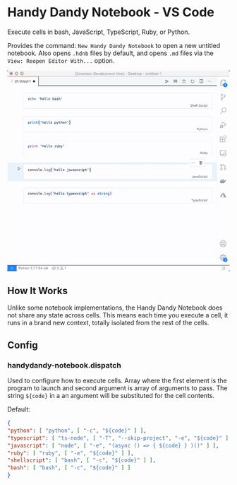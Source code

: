 #  Handy Dandy Notebook - VS Code

Execute cells in bash, JavaScript, TypeScript, Ruby, or Python.

Provides the command: `New Handy Dandy Notebook` to open a new untitled notebook. Also opens `.hdnb` files by default, and opens `.md` files via the `View: Reopen Editor With...` option.

![Example of each supportted language printing hello world](./example.gif)

## How It Works

Unlike some notebook implementations, the Handy Dandy Notebook does not share any state across cells. This means each time you execute a cell, it runs in a brand new context, totally isolated from the rest of the cells.

## Config

### handydandy-notebook.dispatch

Used to configure how to execute cells. Array where the first element is the program to launch and second argument is array of arguments to pass. The string `${code}` in a an argument will be substituted for the cell contents.

Default:
```json
{
"python": [ "python", [ "-c", "${code}" ] ],
"typescript": [ "ts-node", [ "-T", "--skip-project", "-e", "${code}" ] ],
"javascript": [ "node", [ "-e", "(async () => { ${code} } )()" ] ],
"ruby": [ "ruby", [ "-e", "${code}" ] ],
"shellscript": [ "bash", [ "-c", "${code}" ] ],
"bash": [ "bash", [ "-c", "${code}" ] ]
}
```
